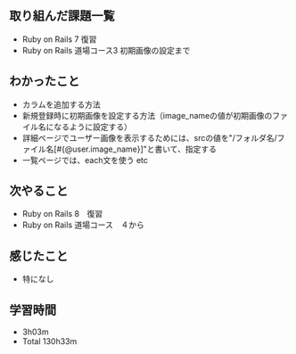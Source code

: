 ## 取り組んだ課題一覧
- Ruby on Rails 7 復習
- Ruby on Rails 道場コース3 初期画像の設定まで
## わかったこと
- カラムを追加する方法
- 新規登録時に初期画像を設定する方法（image_nameの値が初期画像のファイル名になるように設定する）
- 詳細ページでユーザー画像を表示するためには、srcの値を"/フォルダ名/ファイル名[#{@user.image_name}]"と書いて、指定する
- 一覧ページでは、each文を使う
etc
## 次やること
- Ruby on Rails 8　復習
- Ruby on Rails 道場コース　４から
## 感じたこと
- 特になし
## 学習時間
- 3h03m
- Total 130h33m
